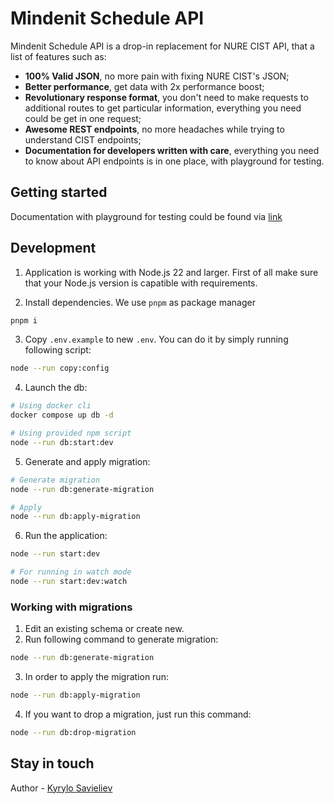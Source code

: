 # Mindenit Schedule API

Mindenit Schedule API is a drop-in replacement for NURE CIST API, that a list of features such as:

- **100% Valid JSON**, no more pain with fixing NURE CIST's JSON;
- **Better performance**, get data with 2x performance boost;
- **Revolutionary response format**, you don't need to make requests to additional routes to get particular information, everything you need could be get in one request;
- **Awesome REST endpoints**, no more headaches while trying to understand CIST endpoints;
- **Documentation for developers written with care**, everything you need to know about API endpoints is in one place, with playground for testing.

## Getting started

Documentation with playground for testing could be found via [link](https://sh.mindenit.org/api/)

## Development

1. Application is working with Node.js 22 and larger. First of all make sure that your Node.js version is capatible with requirements.

2. Install dependencies. We use `pnpm` as package manager

```sh
pnpm i
```

3. Copy `.env.example` to new `.env`. You can do it by simply running following script:

```sh
node --run copy:config
```

4. Launch the db:

```sh
# Using docker cli
docker compose up db -d

# Using provided npm script
node --run db:start:dev
```

5. Generate and apply migration:

```sh
# Generate migration
node --run db:generate-migration

# Apply
node --run db:apply-migration
```

6. Run the application:

```sh
node --run start:dev

# For running in watch mode
node --run start:dev:watch
```

### Working with migrations

1. Edit an existing schema or create new.
2. Run following command to generate migration:

```sh
node --run db:generate-migration
```

3. In order to apply the migration run:

```sh
node --run db:apply-migration
```

4. If you want to drop a migration, just run this command:

```sh
node --run db:drop-migration
```

## Stay in touch

Author - [Kyrylo Savieliev](https://github.com/OneLiL05)
